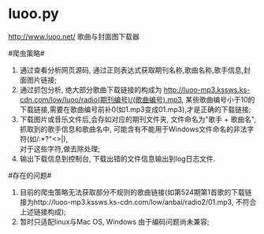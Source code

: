 # luoo.py
http://www.luoo.net/ 歌曲与封面图下载器

#爬虫策略#
1. 通过查看分析网页源码, 通过正则表达式获取期刊名称,歌曲名称,歌手信息,封面图片链接;
2. 通过抓包分析, 绝大部分歌曲下载链接的构成为
http://luoo-mp3.kssws.ks-cdn.com/low/luoo/radio(期刊编号)/(歌曲编号).mp3,
某些歌曲编号小于10的下载链接,需要在歌曲编号前补0(如1.mp3变成01.mp3),才是正确的下载链接;
3. 下载图片或音乐文件后,会存如对应的期刊文件夹, 文件命名为"歌手 + 歌曲名",
抓取到的歌手信息和歌曲名中, 可能含有不能用于Windows文件命名的非法字符(如\/:*?"<>|), \
对于这些字符,做去除处理;
4. 输出下载信息到控制台, 下载出错的文件信息输出到log日志文件.

#存在的问题#
1. 目前的爬虫策略无法获取部分不规则的歌曲链接(如第524期第1首歌的下载链接为http://luoo-mp3.kssws.ks-cdn.com/low/anbai/radio2/01.mp3, 不符合上述链接构成);
2. 暂时只适配linux与Mac OS, Windows 由于编码问题尚未兼容;


